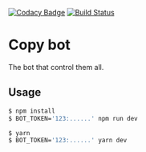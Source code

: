 [![Codacy Badge](https://api.codacy.com/project/badge/Grade/e69578f347274eaaaa858f385dfed285)](https://app.codacy.com/gh/cyrillic-design/copy-bot?utm_source=github.com&utm_medium=referral&utm_content=cyrillic-design/copy-bot&utm_campaign=Badge_Grade_Dashboard)
[![Build Status](https://travis-ci.org/cyrillic-design/copy-bot.svg?branch=master)](https://travis-ci.org/cyrillic-design/copy-bot)

# Copy bot

The bot that control them all.

## Usage

```sh
$ npm install
$ BOT_TOKEN='123:......' npm run dev
```

```sh
$ yarn
$ BOT_TOKEN='123:......' yarn dev
```
